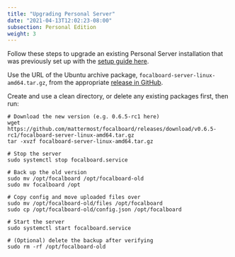 ```yaml
---
title: "Upgrading Personal Server"
date: "2021-04-13T12:02:23-08:00"
subsection: Personal Edition
weight: 3
---
```


Follow these steps to upgrade an existing Personal Server installation that was previously set up with the [setup guide here](../ubuntu).

Use the URL of the Ubuntu archive package, `focalboard-server-linux-amd64.tar.gz`, from the appropriate [release in GitHub](https://github.com/mattermost/focalboard/releases).

Create and use a clean directory, or delete any existing packages first, then run:

```
# Download the new version (e.g. 0.6.5-rc1 here)
wget https://github.com/mattermost/focalboard/releases/download/v0.6.5-rc1/focalboard-server-linux-amd64.tar.gz
tar -xvzf focalboard-server-linux-amd64.tar.gz

# Stop the server
sudo systemctl stop focalboard.service

# Back up the old version
sudo mv /opt/focalboard /opt/focalboard-old
sudo mv focalboard /opt

# Copy config and move uploaded files over
sudo mv /opt/focalboard-old/files /opt/focalboard
sudo cp /opt/focalboard-old/config.json /opt/focalboard

# Start the server
sudo systemctl start focalboard.service

# (Optional) delete the backup after verifying
sudo rm -rf /opt/focalboard-old
```
